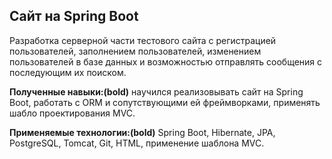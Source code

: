 ## Сайт на Spring Boot 

Разработка серверной части тестового сайта с регистрацией пользователей, заполнением пользователей, изменением пользователей в базе данных и возможностью отправлять сообщения с последующим их поиском. 

**Полученные навыки:(bold)** научился реализовывать сайт на Spring Boot, работать с ORM и сопутствующими ей фреймворками, применять шабло проектирования MVC.

**Применяемые технологии:(bold)** Spring Boot, Hibernate, JPA, PostgreSQL, Tomcat, Git, HTML, применение шаблона MVC.

